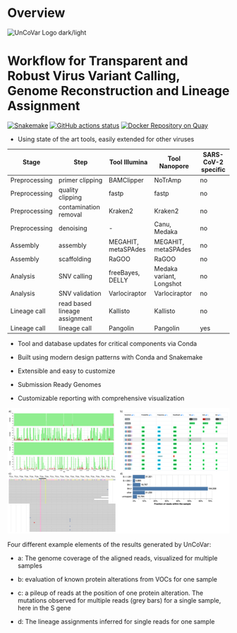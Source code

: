 # Overview

<picture>
  <source media="(prefers-color-scheme: dark)" srcset="https://github.com/IKIM-Essen/uncovar/assets/77535027/8e17c6fc-ff7a-4c25-afc9-7888036d693e" width="40%">
  <source media="(prefers-color-scheme: light)" srcset="https://github.com/IKIM-Essen/uncovar/assets/77535027/c99f5a94-749b-422e-b319-1e3700d40a8e" width="40%">
  <img alt="UnCoVar Logo dark/light">
</picture>

<h1>
Workflow for Transparent and Robust Virus Variant Calling, Genome Reconstruction
 and Lineage Assignment
</h1>

[![Snakemake](https://img.shields.io/badge/snakemake-≥7.0-brightgreen.svg)](https://snakemake.bitbucket.io)
[![GitHub actions status](https://github.com/koesterlab/snakemake-workflow-sars-cov2/workflows/Tests/badge.svg?branch=master)](https://github.com/koesterlab/snakemake-workflow-sars-cov2/actions?query=branch%3Amaster+workflow%3ATests)
[![Docker Repository on Quay](https://quay.io/repository/uncovar/uncovar/status)](https://quay.io/repository/uncovar/uncovar)

- Using state of the art tools, easily extended for other viruses

| Stage | Step  | Tool Illumina | Tool Nanopore | SARS-CoV-2 specific |
|---|---|---|---|---|
| Preprocessing | primer clipping | BAMClipper | NoTrAmp | no |
| Preprocessing | quality clipping | fastp | fastp | no |
| Preprocessing | contamination removal | Kraken2 | Kraken2 | no |
| Preprocessing | denoising | - | Canu, Medaka | no |
| Assembly | assembly | MEGAHIT, metaSPAdes | MEGAHIT, metaSPAdes | no |
| Assembly | scaffolding | RaGOO | RaGOO | no |
| Analysis | SNV calling | freeBayes, DELLY | Medaka variant, Longshot | no |
| Analysis | SNV validation | Varlociraptor | Varlociraptor | no |
| Lineage call | read based lineage assignment | Kallisto | Kallisto | no |
| Lineage call | lineage call | Pangolin | Pangolin | yes |

- Tool and database updates for critical components via Conda

- Built using modern design patterns with Conda and Snakemake

- Extensible and easy to customize

- Submission Ready Genomes

- Customizable reporting with comprehensive visualization

![UnCoVar visuals](./assets/Report_panel.png)

Four different example elements of the results generated by UnCoVar:

- a: The genome coverage of the aligned reads, visualized for multiple samples

- b: evaluation of known protein alterations from VOCs for one sample

- c: a pileup of reads at the position of one protein alteration. The mutations
 observed for multiple reads (grey bars) for a single sample, here in the S gene

- d: The lineage assignments inferred for single reads for one sample
